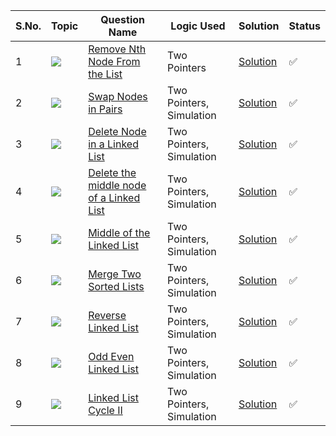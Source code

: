 
S.No. | Topic | Question Name | Logic Used | Solution | Status |
------|---------------|------------|-------|------|------|
1 | ![](https://img.shields.io/badge/LinkedList-f0772b?style=for-the-badge&logo=array&logoColor=black) | [Remove Nth Node From the List](https://leetcode.com/problems/remove-nth-node-from-end-of-list/) | Two Pointers | [Solution](https://github.com/himanshugupta09/LEETCODE_SOLUTIONS/blob/main/Linked_List/remove-nth-node-from-end-of-list.cpp) | ✅ |
2 | ![](https://img.shields.io/badge/LinkedList-f0772b?style=for-the-badge&logo=array&logoColor=black) | [Swap Nodes in Pairs](https://leetcode.com/problems/swap-nodes-in-pairs/) | Two Pointers, Simulation | [Solution](https://github.com/himanshugupta09/LEETCODE_SOLUTIONS/blob/main/Linked_List/swap-nodes-in-pairs.cpp) | ✅ |
3 | ![](https://img.shields.io/badge/LinkedList-f0772b?style=for-the-badge&logo=array&logoColor=black) | [Delete Node in a Linked List](https://leetcode.com/problems/delete-node-in-a-linked-list/) | Two Pointers, Simulation | [Solution](https://github.com/himanshugupta09/LEETCODE_SOLUTIONS/blob/main/Linked_List/delete-node-in-a-linked-list.cpp) | ✅ |
4 | ![](https://img.shields.io/badge/LinkedList-f0772b?style=for-the-badge&logo=array&logoColor=black) | [Delete the middle node of a Linked List](https://leetcode.com/problems/delete-the-middle-node-of-a-linked-list/) | Two Pointers, Simulation | [Solution](https://github.com/himanshugupta09/LEETCODE_SOLUTIONS/blob/main/Linked_List/delete-the-middle-node-of-a-linked-list.cpp) | ✅ |
5 | ![](https://img.shields.io/badge/LinkedList-f0772b?style=for-the-badge&logo=array&logoColor=black) | [Middle of the Linked List](https://leetcode.com/problems/middle-of-the-linked-list/) | Two Pointers, Simulation | [Solution](https://github.com/himanshugupta09/LEETCODE_SOLUTIONS/blob/main/Linked_List/middle-of-the-linked-list.cpp) | ✅ |
6 | ![](https://img.shields.io/badge/LinkedList-f0772b?style=for-the-badge&logo=array&logoColor=black) | [Merge Two Sorted Lists](https://leetcode.com/problems/merge-two-sorted-lists/) | Two Pointers, Simulation | [Solution](https://github.com/himanshugupta09/LEETCODE_SOLUTIONS/blob/main/Linked_List/merge-two-sorted-lists.py) | ✅ |
7 | ![](https://img.shields.io/badge/LinkedList-f0772b?style=for-the-badge&logo=array&logoColor=black) | [Reverse Linked List](https://leetcode.com/problems/reverse-linked-list/) | Two Pointers, Simulation | [Solution](https://github.com/himanshugupta09/LEETCODE_SOLUTIONS/blob/main/Linked_List/reverse-linked-list.cpp) | ✅ |
8 | ![](https://img.shields.io/badge/LinkedList-f0772b?style=for-the-badge&logo=array&logoColor=black) | [Odd Even Linked List](https://leetcode.com/problems/odd-even-linked-list/) | Two Pointers, Simulation | [Solution](https://github.com/himanshugupta09/LEETCODE_SOLUTIONS/blob/main/Linked_List/odd-even-linked-list.cpp) | ✅ |
9 | ![](https://img.shields.io/badge/LinkedList-f0772b?style=for-the-badge&logo=array&logoColor=black) | [Linked List Cycle II](https://leetcode.com/problems/linked-list-cycle-ii/) | Two Pointers, Simulation | [Solution](https://github.com/himanshugupta09/LEETCODE_SOLUTIONS/blob/main/Linked_List/linked-list-cycle-ii.cpp) | ✅ |








